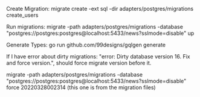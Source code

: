 Create Migration: migrate create -ext sql -dir adapters/postgres/migrations create_users

Run migrations: migrate -path adapters/postgres/migrations -database "postgres://postgres:postgres@localhost:5433/news?sslmode=disable" up

Generate Types: go run github.com/99designs/gqlgen generate

If I have error about dirty migrations: "error: Dirty database version 16. Fix and force version.", should force migrate version before it.

migrate -path adapters/postgres/migrations -database "postgres://postgres:postgres@localhost:5433/news?sslmode=disable" force 20220328002314 (this one is from the migration files)
